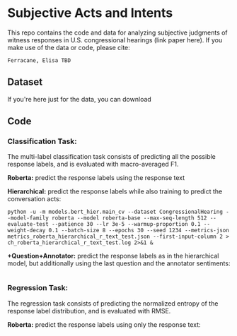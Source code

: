 # Subjective Acts and Intents
This repo contains the code and data for analyzing subjective judgments of witness responses in U.S. congressional hearings (link paper here). If you make use of the data or code, please cite:

`
Ferracane, Elisa TBD
`

## Dataset
If you're here just for the data, you can download 

## Code
### Classification Task:
The multi-label classification task consists of predicting all the possible response labels, and is evaluated with macro-averaged F1.

**Roberta:** predict the response labels using the response text

**Hierarchical:** predict the response labels while also training to predict the conversation acts:

```shell
python -u -m models.bert_hier.main_cv --dataset CongressionalHearing --model-family roberta --model roberta-base --max-seq-length 512 --evaluate-test --patience 30 --lr 3e-5 --warmup-proportion 0.1 --weight-decay 0.1 --batch-size 8 --epochs 30 --seed 1234 --metrics-json metrics_roberta_hierarchical_r_text_test.json --first-input-column 2 > ch_roberta_hierarchical_r_text_test.log 2>&1 &
```

**+Question+Annotator:** predict the response labels as in the hierarchical model, but additionally using the last question and the annotator sentiments:
```shell
```
### Regression Task:
The regression task consists of predicting the normalized entropy of the response label distribution, and is evaluated with RMSE.

**Roberta:** predict the response labels using only the response text:
